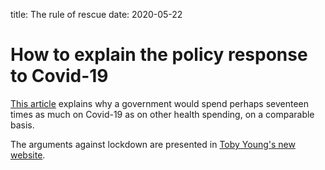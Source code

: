 title: The rule of rescue
date: 2020-05-22

# How to explain the policy response to Covid-19 

[This article](https://ftalphaville.ft.com/2020/04/15/1586943153000/Why-are-we-really-in-lockdown--/) 
explains why a government would spend perhaps seventeen times as much 
on Covid-19 as on other health spending, on a comparable basis.

The arguments against lockdown are presented in [Toby Young's new website](https://lockdownsceptics.org/).

